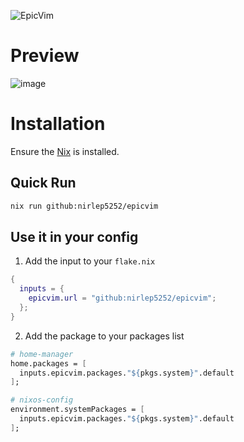 ![EpicVim](https://github.com/user-attachments/assets/5ce7a632-5237-46a9-afcf-d31500792ae8)

# Preview

![image](https://github.com/user-attachments/assets/b22e85ea-bd48-43c4-96a6-33246bb9ecbc)

# Installation

Ensure the [Nix](https://nixos.org/download/) is installed.

## Quick Run

```bash
nix run github:nirlep5252/epicvim
```

## Use it in your config

1. Add the input to your `flake.nix`

  ```nix
  {
    inputs = {
      epicvim.url = "github:nirlep5252/epicvim";
    };
  }
  ```

2. Add the package to your packages list

  ```nix
  # home-manager
  home.packages = [
    inputs.epicvim.packages."${pkgs.system}".default
  ];

  # nixos-config
  environment.systemPackages = [
    inputs.epicvim.packages."${pkgs.system}".default
  ];
  ```
